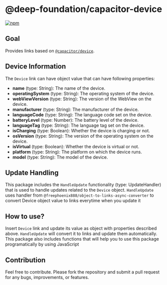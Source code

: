 # @deep-foundation/capacitor-device
[![npm](https://img.shields.io/npm/v/@deep-foundation/capacitor-device.svg)](https://www.npmjs.com/package/@deep-foundation/capacitor-device)

## Goal

Provides links based on [`@capacitor/device`](https://www.npmjs.com/package/@capacitor/device).

## Device Information

The `Device` link can have object value that can have following properties:

- **name** (type: String): The name of the device.
- **operatingSystem** (type: String): The operating system of the device.
- **webViewVersion** (type: String): The version of the WebView on the device.
- **manufacturer** (type: String): The manufacturer of the device.
- **languageCode** (type: String): The language code set on the device.
- **batteryLevel** (type: Number): The battery level of the device.
- **languageTag** (type: String): The language tag set on the device.
- **isCharging** (type: Boolean): Whether the device is charging or not.
- **osVersion** (type: String): The version of the operating system on the device.
- **isVirtual** (type: Boolean): Whether the device is virtual or not.
- **platform** (type: String): The platform on which the device runs.
- **model** (type: String): The model of the device.

## Update Handling

This package includes the `HandleUpdate` functionality (type: UpdateHandler) that is used to handle updates related to the `Device` object. `HandleUpdate` uses handler from `@freephoenix888/object-to-links-async-converter` to convert Device object value to links everytime when you update it

## How to use?
Insert `Device` link and update its value as object with properties described above. `HandleUpdate` will convert it to links and update them automatically.  
This package also includes functions that will help you to use this package programatically by using JavaScript

## Contribution

Feel free to contribute. Please fork the repository and submit a pull request for any bugs, improvements, or features.
